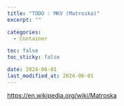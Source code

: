 ```yaml
---
title: "TODO : MKV (Matroska)"
excerpt: ""

categories:
  - Container

toc: false
toc_sticky: false

date: 2024-06-01
last_modified_at: 2024-06-01
---
```


https://en.wikipedia.org/wiki/Matroska
